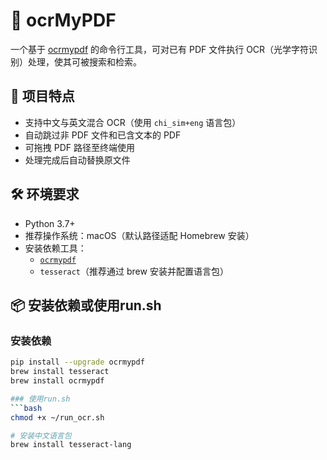 # 🧾 ocrMyPDF

一个基于 [ocrmypdf](https://github.com/ocrmypdf/OCRmyPDF) 的命令行工具，可对已有 PDF 文件执行 OCR（光学字符识别）处理，使其可被搜索和检索。

## 📌 项目特点

- 支持中文与英文混合 OCR（使用 `chi_sim+eng` 语言包）
- 自动跳过非 PDF 文件和已含文本的 PDF
- 可拖拽 PDF 路径至终端使用
- 处理完成后自动替换原文件

## 🛠️ 环境要求

- Python 3.7+
- 推荐操作系统：macOS（默认路径适配 Homebrew 安装）
- 安装依赖工具：
  - [`ocrmypdf`](https://pypi.org/project/ocrmypdf/)
  - `tesseract`（推荐通过 brew 安装并配置语言包）

## 📦 安装依赖或使用run.sh

### 安装依赖
```bash
pip install --upgrade ocrmypdf
brew install tesseract
brew install ocrmypdf

### 使用run.sh
```bash
chmod +x ~/run_ocr.sh

# 安装中文语言包
brew install tesseract-lang
